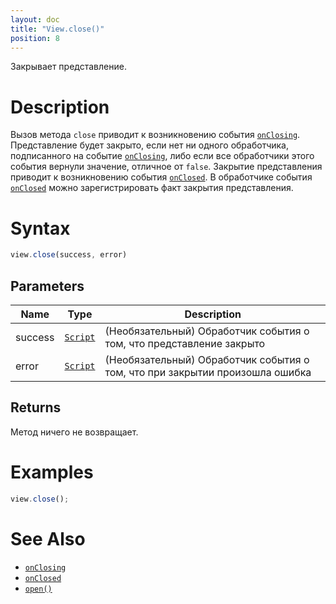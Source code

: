 ```yaml
---
layout: doc
title: "View.close()"
position: 8
---
```


Закрывает представление.

# Description

Вызов метода `close` приводит к возникновению события [`onClosing`](../View.onClosing/).
Представление будет закрыто, если нет ни одного обработчика, подписанного на событие [`onClosing`](../View.onClosing/),
либо если все обработчики этого события вернули значение, отличное от `false`. Закрытие представления
приводит к возникновению события [`onClosed`](../View.onClosed/). В обработчике события [`onClosed`](../View.onClosed/)
можно зарегистрировать факт закрытия представления.

# Syntax

```js
view.close(success, error)
```

## Parameters

|Name|Type|Description|
|----|----|-----------|
|success|[`Script`](../../Script/)| (Необязательный) Обработчик события о том, что представление закрыто|
|error|[`Script`](../../Script/)| (Необязательный) Обработчик события о том, что при закрытии произошла ошибка|

## Returns

Метод ничего не возвращает.

# Examples

```js
view.close();
```

# See Also

* [`onClosing`](../View.onClosing/)
* [`onClosed`](../View.onClosed/)
* [`open()`](../View.open/)
